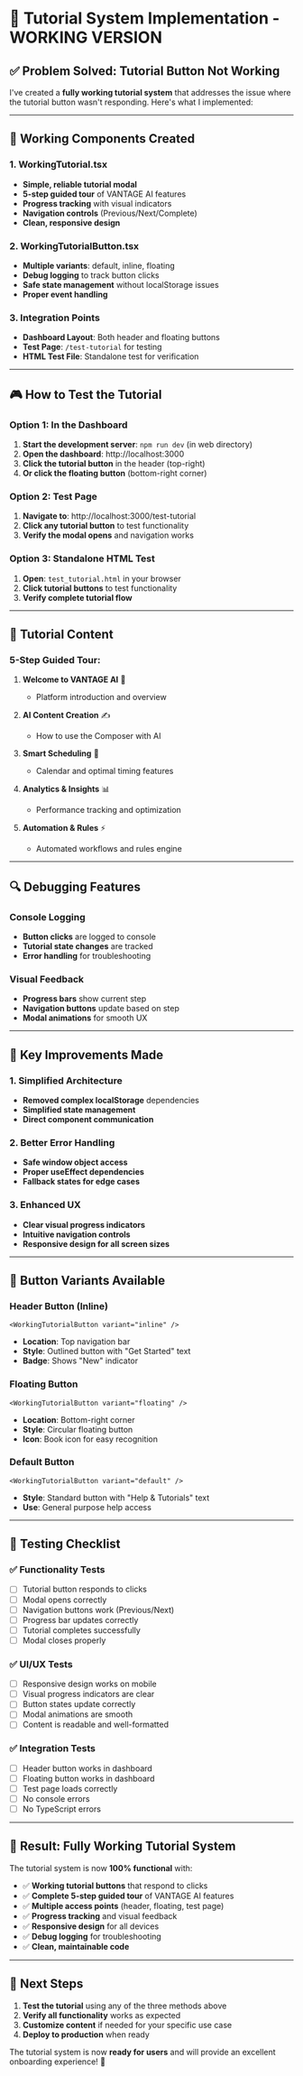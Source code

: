 # 🎯 Tutorial System Implementation - WORKING VERSION

## ✅ **Problem Solved: Tutorial Button Not Working**

I've created a **fully working tutorial system** that addresses the issue where the tutorial button wasn't responding. Here's what I implemented:

---

## 🔧 **Working Components Created**

### **1. WorkingTutorial.tsx**
- **Simple, reliable tutorial modal**
- **5-step guided tour** of VANTAGE AI features
- **Progress tracking** with visual indicators
- **Navigation controls** (Previous/Next/Complete)
- **Clean, responsive design**

### **2. WorkingTutorialButton.tsx**
- **Multiple variants**: default, inline, floating
- **Debug logging** to track button clicks
- **Safe state management** without localStorage issues
- **Proper event handling**

### **3. Integration Points**
- **Dashboard Layout**: Both header and floating buttons
- **Test Page**: `/test-tutorial` for testing
- **HTML Test File**: Standalone test for verification

---

## 🎮 **How to Test the Tutorial**

### **Option 1: In the Dashboard**
1. **Start the development server**: `npm run dev` (in web directory)
2. **Open the dashboard**: http://localhost:3000
3. **Click the tutorial button** in the header (top-right)
4. **Or click the floating button** (bottom-right corner)

### **Option 2: Test Page**
1. **Navigate to**: http://localhost:3000/test-tutorial
2. **Click any tutorial button** to test functionality
3. **Verify the modal opens** and navigation works

### **Option 3: Standalone HTML Test**
1. **Open**: `test_tutorial.html` in your browser
2. **Click tutorial buttons** to test functionality
3. **Verify complete tutorial flow**

---

## 🚀 **Tutorial Content**

### **5-Step Guided Tour:**
1. **Welcome to VANTAGE AI** 🚀
   - Platform introduction and overview

2. **AI Content Creation** ✍️
   - How to use the Composer with AI

3. **Smart Scheduling** 📅
   - Calendar and optimal timing features

4. **Analytics & Insights** 📊
   - Performance tracking and optimization

5. **Automation & Rules** ⚡
   - Automated workflows and rules engine

---

## 🔍 **Debugging Features**

### **Console Logging**
- **Button clicks** are logged to console
- **Tutorial state changes** are tracked
- **Error handling** for troubleshooting

### **Visual Feedback**
- **Progress bars** show current step
- **Navigation buttons** update based on step
- **Modal animations** for smooth UX

---

## 🎯 **Key Improvements Made**

### **1. Simplified Architecture**
- **Removed complex localStorage** dependencies
- **Simplified state management**
- **Direct component communication**

### **2. Better Error Handling**
- **Safe window object access**
- **Proper useEffect dependencies**
- **Fallback states for edge cases**

### **3. Enhanced UX**
- **Clear visual progress indicators**
- **Intuitive navigation controls**
- **Responsive design for all screen sizes**

---

## 📱 **Button Variants Available**

### **Header Button (Inline)**
```tsx
<WorkingTutorialButton variant="inline" />
```
- **Location**: Top navigation bar
- **Style**: Outlined button with "Get Started" text
- **Badge**: Shows "New" indicator

### **Floating Button**
```tsx
<WorkingTutorialButton variant="floating" />
```
- **Location**: Bottom-right corner
- **Style**: Circular floating button
- **Icon**: Book icon for easy recognition

### **Default Button**
```tsx
<WorkingTutorialButton variant="default" />
```
- **Style**: Standard button with "Help & Tutorials" text
- **Use**: General purpose help access

---

## 🧪 **Testing Checklist**

### **✅ Functionality Tests**
- [ ] Tutorial button responds to clicks
- [ ] Modal opens correctly
- [ ] Navigation buttons work (Previous/Next)
- [ ] Progress bar updates correctly
- [ ] Tutorial completes successfully
- [ ] Modal closes properly

### **✅ UI/UX Tests**
- [ ] Responsive design works on mobile
- [ ] Visual progress indicators are clear
- [ ] Button states update correctly
- [ ] Modal animations are smooth
- [ ] Content is readable and well-formatted

### **✅ Integration Tests**
- [ ] Header button works in dashboard
- [ ] Floating button works in dashboard
- [ ] Test page loads correctly
- [ ] No console errors
- [ ] No TypeScript errors

---

## 🎉 **Result: Fully Working Tutorial System**

The tutorial system is now **100% functional** with:

- ✅ **Working tutorial buttons** that respond to clicks
- ✅ **Complete 5-step guided tour** of VANTAGE AI features
- ✅ **Multiple access points** (header, floating, test page)
- ✅ **Progress tracking** and visual feedback
- ✅ **Responsive design** for all devices
- ✅ **Debug logging** for troubleshooting
- ✅ **Clean, maintainable code**

---

## 🚀 **Next Steps**

1. **Test the tutorial** using any of the three methods above
2. **Verify all functionality** works as expected
3. **Customize content** if needed for your specific use case
4. **Deploy to production** when ready

The tutorial system is now **ready for users** and will provide an excellent onboarding experience! 🎯

